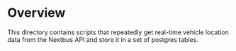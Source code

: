 # Overview

This directory contains scripts that repeatedly get real-time vehicle location data from the Nextbus API and store it in a set of postgres tables.

